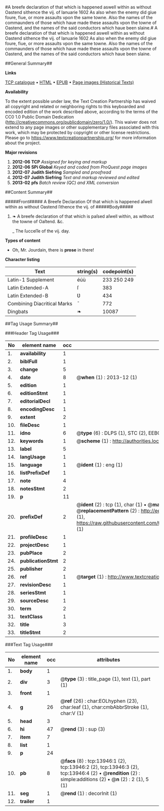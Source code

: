 #A breefe declaration of that which is happened aswell within as without Oastend sithence the vij. of Ianuarie 1602 As also when the enemy did giue foure, fiue, or more assaults vpon the same towne. Also the names of the commaunders of those which haue made these assaults vpon the towne of Oastend, and the names of the said conductors which haue been slaine.#
A breefe declaration of that which is happened aswell within as without Oastend sithence the vij. of Ianuarie 1602 As also when the enemy did giue foure, fiue, or more assaults vpon the same towne. Also the names of the commaunders of those which haue made these assaults vpon the towne of Oastend, and the names of the said conductors which haue been slaine.

##General Summary##

**Links**

[TCP catalogue](http://www.ota.ox.ac.uk/tcp/)  • 
[HTML](http://tei.it.ox.ac.uk/tcp/Texts-HTML/free/A08/A08571.html)  • 
[EPUB](http://tei.it.ox.ac.uk/tcp/Texts-EPUB/free/A08/A08571.epub) • 
[Page images (Historical Texts)](https://historicaltexts.jisc.ac.uk/eebo-99848830e)

**Availability**

To the extent possible under law, the Text Creation Partnership has waived all copyright and related or neighboring rights to this keyboarded and encoded edition of the work described above, according to the terms of the CC0 1.0 Public Domain Dedication (http://creativecommons.org/publicdomain/zero/1.0/). This waiver does not extend to any page images or other supplementary files associated with this work, which may be protected by copyright or other license restrictions. Please go to https://www.textcreationpartnership.org/ for more information about the project.

**Major revisions**

1. __2012-06__ __TCP__ *Assigned for keying and markup*
1. __2012-06__ __SPi Global__ *Keyed and coded from ProQuest page images*
1. __2012-07__ __Judith Siefring__ *Sampled and proofread*
1. __2012-07__ __Judith Siefring__ *Text and markup reviewed and edited*
1. __2013-02__ __pfs__ *Batch review (QC) and XML conversion*

##Content Summary##

#####Front#####
A Breefe Declaration Of that which is happened aſwell within as without Oastend ſithence the vij. of
#####Body#####

1. ❧ A breefe declaration of that which is paſsed aſwell within, as without the towne of Oaſtend. &c.

    _ The ſucceſſe of the vij. day.

**Types of content**

  * Oh, Mr. Jourdain, there is **prose** in there!

**Character listing**


|Text|string(s)|codepoint(s)|
|---|---|---|
|Latin-1 Supplement|éúù|233 250 249|
|Latin Extended-A|ſ|383|
|Latin Extended-B|Ʋ|434|
|Combining             Diacritical Marks|̄|772|
|Dingbats|❧|10087|

##Tag Usage Summary##

###Header Tag Usage###

|No|element name|occ|attributes|
|---|---|---|---|
|1.|__availability__|1||
|2.|__biblFull__|1||
|3.|__change__|5||
|4.|__date__|8| @__when__ (1) : 2013-12 (1)|
|5.|__edition__|1||
|6.|__editionStmt__|1||
|7.|__editorialDecl__|1||
|8.|__encodingDesc__|1||
|9.|__extent__|2||
|10.|__fileDesc__|1||
|11.|__idno__|6| @__type__ (6) : DLPS (1), STC (2), EEBO-CITATION (1), PROQUEST (1), VID (1)|
|12.|__keywords__|1| @__scheme__ (1) : http://authorities.loc.gov/ (1)|
|13.|__label__|5||
|14.|__langUsage__|1||
|15.|__language__|1| @__ident__ (1) : eng (1)|
|16.|__listPrefixDef__|1||
|17.|__note__|4||
|18.|__notesStmt__|2||
|19.|__p__|11||
|20.|__prefixDef__|2| @__ident__ (2) : tcp (1), char (1)  •  @__matchPattern__ (2) : ([0-9\-]+):([0-9IVX]+) (1), (.+) (1)  •  @__replacementPattern__ (2) : http://eebo.chadwyck.com/downloadtiff?vid=$1&page=$2 (1), https://raw.githubusercontent.com/textcreationpartnership/Texts/master/tcpchars.xml#$1 (1)|
|21.|__profileDesc__|1||
|22.|__projectDesc__|1||
|23.|__pubPlace__|2||
|24.|__publicationStmt__|2||
|25.|__publisher__|2||
|26.|__ref__|1| @__target__ (1) : http://www.textcreationpartnership.org/docs/. (1)|
|27.|__revisionDesc__|1||
|28.|__seriesStmt__|1||
|29.|__sourceDesc__|1||
|30.|__term__|2||
|31.|__textClass__|1||
|32.|__title__|3||
|33.|__titleStmt__|2||


###Text Tag Usage###

|No|element name|occ|attributes|
|---|---|---|---|
|1.|__body__|1||
|2.|__div__|3| @__type__ (3) : title_page (1), text (1), part (1)|
|3.|__front__|1||
|4.|__g__|26| @__ref__ (26) : char:EOLhyphen (23), char:leaf (1), char:cmbAbbrStroke (1), char:V (1)|
|5.|__head__|3||
|6.|__hi__|47| @__rend__ (3) : sup (3)|
|7.|__item__|7||
|8.|__list__|1||
|9.|__p__|24||
|10.|__pb__|8| @__facs__ (8) : tcp:13946:1 (2), tcp:13946:2 (2), tcp:13946:3 (2), tcp:13946:4 (2)  •  @__rendition__ (2) : simple:additions (2)  •  @__n__ (2) : 2 (1), 5 (1)|
|11.|__seg__|1| @__rend__ (1) : decorInit (1)|
|12.|__trailer__|1||
